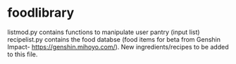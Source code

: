 # foodlibrary

listmod.py contains functions to manipulate user pantry (input list)
recipelist.py contains the food databse (food items for beta from Genshin Impact- https://genshin.mihoyo.com/). New ingredients/recipes to be added to this file.
